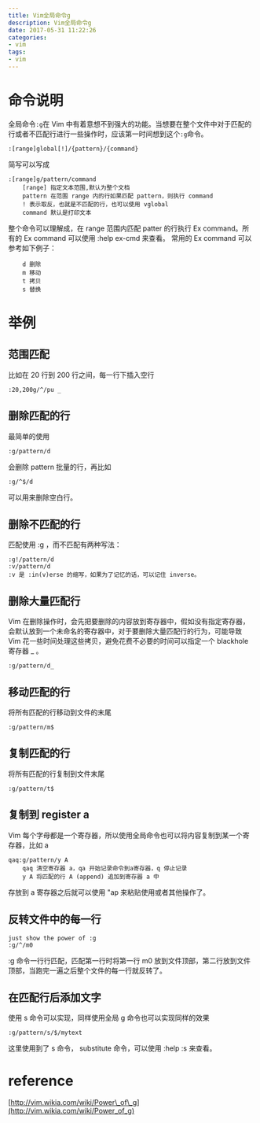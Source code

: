 ```yaml
---
title: Vim全局命令g
description: Vim全局命令g
date: 2017-05-31 11:22:26
categories:
- vim
tags:
- vim
---
```

#   命令说明
全局命令`:g`在 Vim 中有着意想不到强大的功能。当想要在整个文件中对于匹配的行或者不匹配行进行一些操作时，应该第一时间想到这个`:g`命令。
```
:[range]global[!]/{pattern}/{command}
```
简写可以写成
```
:[range]g/pattern/command
    [range] 指定文本范围,默认为整个文档
    pattern 在范围 range 内的行如果匹配 pattern，则执行 command
    ! 表示取反，也就是不匹配的行，也可以使用 vglobal
    command 默认是打印文本
```
整个命令可以理解成，在 range 范围内匹配 patter 的行执行 Ex command。所有的 Ex command 可以使用 :help ex-cmd 来查看。
常用的 Ex command 可以参考如下例子：
```
    d 删除
    m 移动
    t 拷贝
    s 替换
```

#   举例

##  范围匹配
比如在 20 行到 200 行之间，每一行下插入空行
```
:20,200g/^/pu _
```

##  删除匹配的行
最简单的使用
```
:g/pattern/d
```
会删除 pattern 批量的行，再比如
```
:g/^$/d
```
可以用来删除空白行。

##  删除不匹配的行
匹配使用 :g ，而不匹配有两种写法：
```
:g!/pattern/d
:v/pattern/d
:v 是 :in(v)erse 的缩写，如果为了记忆的话，可以记住 inverse。
```

##  删除大量匹配行
Vim 在删除操作时，会先把要删除的内容放到寄存器中，假如没有指定寄存器，会默认放到一个未命名的寄存器中，对于要删除大量匹配行的行为，可能导致 Vim 花一些时间处理这些拷贝，避免花费不必要的时间可以指定一个 blackhole 寄存器 _ 。
```
:g/pattern/d_
```

##  移动匹配的行
将所有匹配的行移动到文件的末尾
```
:g/pattern/m$
```

##  复制匹配的行
将所有匹配的行复制到文件末尾
```
:g/pattern/t$
```

##  复制到 register a
Vim 每个字母都是一个寄存器，所以使用全局命令也可以将内容复制到某一个寄存器，比如 a
```
qaq:g/pattern/y A
    qaq 清空寄存器 a，qa 开始记录命令到a寄存器，q 停止记录
    y A 将匹配的行 A (append) 追加到寄存器 a 中
```
存放到 a 寄存器之后就可以使用 "ap 来粘贴使用或者其他操作了。

##  反转文件中的每一行
```
just show the power of :g
:g/^/m0
```
:g 命令一行行匹配，匹配第一行时将第一行 m0 放到文件顶部，第二行放到文件顶部，当跑完一遍之后整个文件的每一行就反转了。

##  在匹配行后添加文字
使用 s 命令可以实现，同样使用全局 g 命令也可以实现同样的效果
```
:g/pattern/s/$/mytext
```
这里使用到了 s 命令， substitute 命令，可以使用 :help :s 来查看。

#  reference
[http://vim.wikia.com/wiki/Power\_of\_g](http://vim.wikia.com/wiki/Power_of_g)
